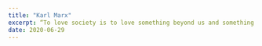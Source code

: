 ```yaml
---
title: "Karl Marx"
excerpt: “To love society is to love something beyond us and something in ourselves.”
date: 2020-06-29
---
```


